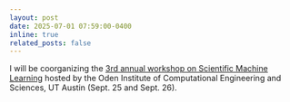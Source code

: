 ```yaml
---
layout: post
date: 2025-07-01 07:59:00-0400
inline: true
related_posts: false
---
```


I will be coorganizing the <a href="https://www.linkedin.com/feed/update/urn:li:activity:7359719919191576576/"> 3rd annual workshop on Scientific Machine Learning</a> hosted by the Oden Institute of Computational Engineering and Sciences, UT Austin (Sept. 25  and Sept. 26).
